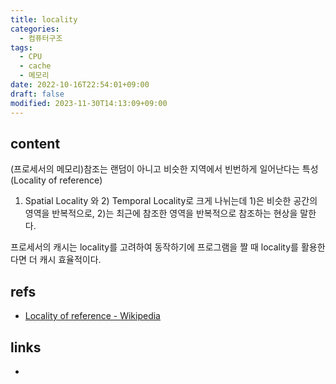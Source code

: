 ```yaml
---
title: locality
categories:
  - 컴퓨터구조
tags:
  - CPU
  - cache
  - 메모리
date: 2022-10-16T22:54:01+09:00
draft: false
modified: 2023-11-30T14:13:09+09:00
---
```


## content
(프로세서의 메모리)참조는 랜덤이 아니고 비슷한 지역에서 빈번하게 일어난다는 특성(Locality of reference)

1) Spatial Locality 와 2) Temporal Locality로 크게 나뉘는데 1)은 비슷한 공간의 영역을 반복적으로, 2)는 최근에 참조한 영역을 반복적으로 참조하는 현상을 말한다.

프로세서의 캐시는 locality를 고려하여 동작하기에 프로그램을 짤 때 locality를 활용한다면 더 캐시 효율적이다.


## refs
- [Locality of reference - Wikipedia](https://en.wikipedia.org/wiki/Locality_of_reference)


## links
- 
